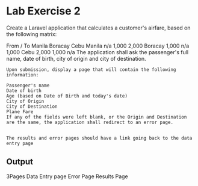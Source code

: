 # Lab Exercise 2
Create a Laravel application that calculates a customer's airfare, based on the following matrix:

From  /  To	Manila	Boracay	Cebu
Manila	n/a	1,000	2,000
Boracay	1,000	n/a	1,000
Cebu	2,000	1,000	n/a
The application shall ask the passenger's full name, date of birth, city of origin and city of destination.
```
Upon submission, display a page that will contain the following information:

Passenger's name
Date of birth
Age (based on Date of Birth and today's date)
City of Origin
City of Destination
Plane Fare
If any of the fields were left blank, or the Origin and Destination are the same, the application shall redirect to an error page.


The results and error pages should have a link going back to the data entry page

```
## Output
3Pages
Data Entry page
Error Page
Results Page

